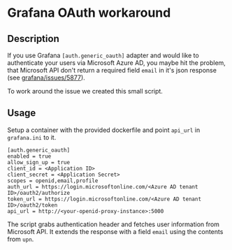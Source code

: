 # Grafana OAuth workaround

## Description

If you use Grafana `[auth.generic_oauth]` adapter and would like to authenticate your users via Microsoft Azure AD, you maybe hit the problem, that Microsoft API don't return a required field `email` in it's json response (see [grafana/issues/5877](https://github.com/grafana/grafana/issues/5877)).

To work around the issue we created this small script.

## Usage

Setup a container with the provided dockerfile and point `api_url` in `grafana.ini` to it.

```
[auth.generic_oauth]
enabled = true
allow_sign_up = true
client_id = <Application ID>
client_secret = <Application Secret>
scopes = openid,email,profile
auth_url = https://login.microsoftonline.com/<Azure AD tenant ID>/oauth2/authorize
token_url = https://login.microsoftonline.com/<Azure AD tenant ID>/oauth2/token
api_url = http://<your-openid-proxy-instance>:5000
```

The script grabs authentication header and fetches user information from Microsoft API. It extends the response with a field `email` using the contents from `upn`.
